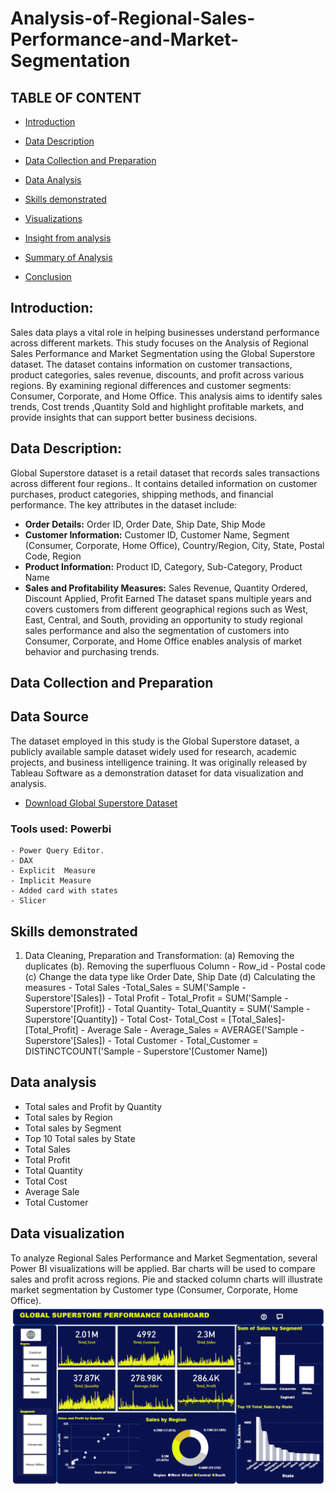 # Analysis-of-Regional-Sales-Performance-and-Market-Segmentation

## TABLE OF CONTENT

- [Introduction](#Introduction)

- [Data Description](#Data-Description)

- [Data Collection and Preparation](#Data-Collection-and-Preparation)

- [Data Analysis](#Data-Analysis)

- [Skills demonstrated](#Skills-demonstrated)

- [Visualizations](#Visualizations)

- [Insight from analysis](#Insight-from-analysis)

- [Summary of Analysis](#Summary-of-Analysis)

- [Conclusion](#Conclusion)


## Introduction:
Sales data plays a vital role in helping businesses understand performance across different markets. This study focuses on the Analysis of Regional Sales Performance and Market Segmentation using the Global Superstore dataset. The dataset contains information on customer transactions, product categories, sales revenue, discounts, and profit across various regions. By examining regional differences and customer segments: Consumer, Corporate, and Home Office. This analysis aims to identify sales trends, Cost trends ,Quantity Sold and  highlight profitable markets, and provide insights that can support better business decisions.

## Data Description: 
Global Superstore dataset is a  retail dataset that records sales transactions across different four regions.. It contains detailed information on customer purchases, product categories, shipping methods, and financial performance.
The key attributes in the dataset include:
 - **Order Details:** Order ID, Order Date, Ship Date, Ship Mode
 - **Customer Information:** Customer ID, Customer Name, Segment (Consumer, Corporate, Home Office), Country/Region, City, State, Postal Code, Region
 - **Product Information:** Product ID, Category, Sub-Category, Product Name
 - **Sales and Profitability Measures:**  Sales Revenue, Quantity Ordered, Discount Applied, Profit Earned
The dataset spans multiple years and covers customers from different geographical regions such as West, East, Central, and South, providing an opportunity to study regional sales performance and also the segmentation of customers into Consumer, Corporate, and Home Office enables analysis of market behavior and purchasing trends.

## Data Collection and Preparation
## Data Source
The dataset employed in this study is the Global Superstore dataset, a publicly available sample dataset widely used for research, academic projects, and business intelligence training. It was originally released by Tableau Software as a demonstration dataset for data visualization and analysis.
- [Download Global Superstore Dataset](Global_Superstore_Dataset_raw_file.csv)

### Tools used: Powerbi
    - Power Query Editor.
    - DAX
    - Explicit  Measure
    - Implicit Measure
    - Added card with states
    - Slicer
    
## Skills demonstrated
1. Data Cleaning, Preparation  and Transformation:
   (a)  Removing the duplicates
   (b). Removing the superfluous Column
          - Row_id
          - Postal code
    (c) Change the data type like Order Date, Ship Date
    (d) Calculating the measures
        - Total Sales -Total_Sales = SUM('Sample - Superstore'[Sales])
        - Total Profit - Total_Profit = SUM('Sample - Superstore'[Profit])
        - Total Quantity- Total_Quantity = SUM('Sample - Superstore'[Quantity])
        - Total Cost- Total_Cost = [Total_Sales]-[Total_Profit]
        - Average Sale - Average_Sales = AVERAGE('Sample - Superstore'[Sales])
        - Total Customer - Total_Customer = DISTINCTCOUNT('Sample - Superstore'[Customer Name])
   
## Data analysis
   - Total sales and Profit by Quantity
   - Total sales by Region
   - Total sales by Segment
   - Top 10 Total sales by State
   - Total Sales
   - Total Profit
   - Total Quantity
   - Total Cost
   - Average Sale
   - Total Customer


## Data visualization 
   To analyze Regional Sales Performance and Market Segmentation, several Power BI visualizations will be applied. Bar charts will be used to compare sales and profit across regions. Pie and stacked column charts will illustrate market segmentation by Customer type (Consumer, Corporate, Home Office).
![SALES_DASHBOAD](globals.png)
  

   
